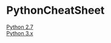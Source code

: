 PythonCheatSheet
================

[Python 2.7](../master/Python2.md)
<br>
[Python 3.x](../master/Python3.md)
<br>
